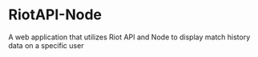 # RiotAPI-Node
A web application that utilizes Riot API and Node to display match history data on a specific user
